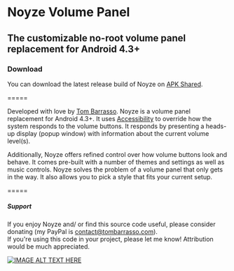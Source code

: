 # Noyze Volume Panel
## The customizable no-root volume panel replacement for Android 4.3+
### Download

You can download the latest release build of Noyze on [APK Shared](http://apkshared.net/4gf).

=====

Developed with love by [Tom Barrasso](http://barrasso.me). Noyze is a volume panel replacement for
Android 4.3+. It uses [Accessibility](https://developer.android.com/design/patterns/accessibility.html)
to override how the system responds to the volume buttons. It responds by presenting a
heads-up display (popup window) with information about the current volume level(s).  

Additionally, Noyze offers refined control over how volume buttons look and behave. It comes pre-built with a number of themes and settings as well as music controls. Noyze solves the problem of a volume panel that only gets in the way. It also allows you to pick a style that fits your current setup.

=====

##### Support

If you enjoy Noyze and/ or find this source code useful, please consider donating (my PayPal is contact@tombarrasso.com).  
If you're using this code in your project, please let me know! Attribution would be much appreciated.

[![IMAGE ALT TEXT HERE](http://img.youtube.com/vi/B_eZyYcv6Cs/0.jpg)](http://www.youtube.com/watch?v=B_eZyYcv6Cs)